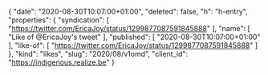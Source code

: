 {
  "date": "2020-08-30T10:07:00+01:00",
  "deleted": false,
  "h": "h-entry",
  "properties": {
    "syndication": [
      "https://twitter.com/EricaJoy/status/1299877087591845888"
    ],
    "name": [
      "Like of @EricaJoy's tweet"
    ],
    "published": [
      "2020-08-30T10:07:00+01:00"
    ],
    "like-of": [
      "https://twitter.com/EricaJoy/status/1299877087591845888"
    ]
  },
  "kind": "likes",
  "slug": "2020/08/v1omd",
  "client_id": "https://indigenous.realize.be"
}
